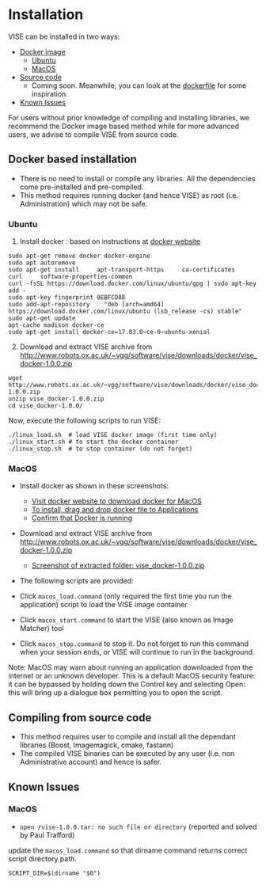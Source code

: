 # Installation
VISE can be installed in two ways:
 * [Docker image](#docker-based-installation)
   * [Ubuntu](#ubuntu)
   * [MacOS](#macos)
 * [Source code](#compiling-from-source-code)
   * Coming soon. Meanwhile, you can look at the [dockerfile](https://gitlab.com/vgg/vise/blob/master/dist/docker/Dockerfile) for some inspiration.
 * [Known Issues](#known-issues)

For users without prior knowledge of compiling and installing libraries, we recommend the Docker image based method while 
for more advanced users, we advise to compile VISE from source code.

## Docker based installation
   * There is no need to install or compile any libraries. All the dependencies come pre-installed and pre-compiled.
   * This method requires running docker (and hence VISE) as root (i.e. Administration) which may not be safe.

### Ubuntu
 1. Install docker : based on instructions at [docker website](https://docs.docker.com/engine/installation/linux/ubuntu/#install-using-the-repository)
```
sudo apt-get remove docker docker-engine
sudo apt autoremove
sudo apt-get install     apt-transport-https     ca-certificates     curl     software-properties-common
curl -fsSL https://download.docker.com/linux/ubuntu/gpg | sudo apt-key add -
sudo apt-key fingerprint 0EBFCD88
sudo add-apt-repository    "deb [arch=amd64] https://download.docker.com/linux/ubuntu (lsb_release -cs) stable"
sudo apt-get update
apt-cache madison docker-ce
sudo apt-get install docker-ce=17.03.0~ce-0~ubuntu-xenial
```

 2. Download and extract VISE archive from http://www.robots.ox.ac.uk/~vgg/software/vise/downloads/docker/vise_docker-1.0.0.zip
```
wget http://www.robots.ox.ac.uk/~vgg/software/vise/downloads/docker/vise_docker-1.0.0.zip
unzip vise_docker-1.0.0.zip
cd vise_docker-1.0.0/
```
Now, execute the following scripts to run VISE:
```
./linux_load.sh  # load VISE docker image (first time only)
./linux_start.sh # to start the docker container
./linux_stop.sh  # to stop container (do not forget)
```

### MacOS
 * Install docker as shown in these screenshots:
   * [Visit docker website to download docker for MacOS](docs/help/docker/img/docker_website_mac_download.png)
   * [To install, drag and drop docker file to Applications](docs/help/docker/img/docker_drop_to_applications.png)
   * [Confirm that Docker is running](docs/help/docker/img/docker_taskbar_status.png)

 * Download and extract VISE archive from http://www.robots.ox.ac.uk/~vgg/software/vise/downloads/docker/vise_docker-1.0.0.zip
   * [Screenshot of extracted folder: vise_docker-1.0.0.zip](docs/help/docker/img/extracted_vise_archive.png)

 * The following scripts are provided:
  * Click `macos_load.command` (only required the first time you run the application) script to load the VISE image container
  * Click `macos_start.command` to start the VISE (also known as Image Matcher) tool
  * Click `macos_stop.command` to stop it. Do not forget to run this command when your session ends, or VISE will continue to run in the background.
 
Note: MacOS may warn about running an application downloaded from the internet or an unknown developer. This is a default MacOS security feature: it can be bypassed by holding down the Control key and selecting Open: this will bring up a dialogue box permitting you to open the script. 

## Compiling from source code
 * This method requires user to compile and install all the dependant libraries (Boost, Imagemagick, cmake, fastann)
 * The compiled VISE binaries can be executed by any user (i.e. non Administrative account) and hence is safer.

## Known Issues
### MacOS
 * `open /vise-1.0.0.tar: no such file or directory` (reported and solved by Paul Trafford)

update the `macos_load.command` so that dirname command returns correct script directory path.
```
SCRIPT_DIR=$(dirname "$0") 
```

